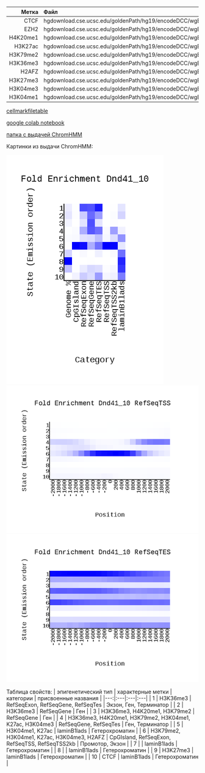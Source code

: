 | Метка | Файл |
|---:|:---|
| CTCF | hgdownload.cse.ucsc.edu/goldenPath/hg19/encodeDCC/wgEncodeBroadHistone/wgEncodeBroadHistoneDnd41CtcfAlnRep1.bam |
| EZH2 | hgdownload.cse.ucsc.edu/goldenPath/hg19/encodeDCC/wgEncodeBroadHistone/wgEncodeBroadHistoneDnd41Ezh239875AlnRep1.bam |
| H4K20me1 | hgdownload.cse.ucsc.edu/goldenPath/hg19/encodeDCC/wgEncodeBroadHistone/wgEncodeBroadHistoneDnd41H4k20me1AlnRep1.bam |
| H3K27ac | hgdownload.cse.ucsc.edu/goldenPath/hg19/encodeDCC/wgEncodeBroadHistone/wgEncodeBroadHistoneDnd41H3k27acAlnRep1.bam |
| H3K79me2 | hgdownload.cse.ucsc.edu/goldenPath/hg19/encodeDCC/wgEncodeBroadHistone/wgEncodeBroadHistoneDnd41H3k79me2AlnRep1.bam |
| H3K36me3 | hgdownload.cse.ucsc.edu/goldenPath/hg19/encodeDCC/wgEncodeBroadHistone/wgEncodeBroadHistoneDnd41H3k36me3AlnRep1.bam |
| H2AFZ | hgdownload.cse.ucsc.edu/goldenPath/hg19/encodeDCC/wgEncodeBroadHistone/wgEncodeBroadHistoneDnd41H2azAlnRep1.bam |
| H3K27me3 | hgdownload.cse.ucsc.edu/goldenPath/hg19/encodeDCC/wgEncodeBroadHistone/wgEncodeBroadHistoneDnd41H3k27me3AlnRep1.bam |
| H3K04me3 | hgdownload.cse.ucsc.edu/goldenPath/hg19/encodeDCC/wgEncodeBroadHistone/wgEncodeBroadHistoneDnd41H3k04me3AlnRep1.bam |
| H3K04me1 | hgdownload.cse.ucsc.edu/goldenPath/hg19/encodeDCC/wgEncodeBroadHistone/wgEncodeBroadHistoneDnd41H3k04me1AlnRep1.bam |


[cellmarkfiletable](https://github.com/princecorwinofamber/hse_hw3_chromhmm/blob/main/cellmarkfiletable.txt)


[google colab notebook](https://colab.research.google.com/drive/1EF1XlW3EW4-OmLiFUCZj-vro5173BEhs?usp=sharing)


[папка с выдачей ChromHMM](https://github.com/princecorwinofamber/hse_hw3_chromhmm/tree/main/learned_model)


Картинки из выдачи ChromHMM:


![](https://github.com/princecorwinofamber/hse_hw3_chromhmm/blob/main/Dnd41_10_overlap.png)
![](https://github.com/princecorwinofamber/hse_hw3_chromhmm/blob/main/Dnd41_10_RefSeqTSS_neighborhood.png)
![](https://github.com/princecorwinofamber/hse_hw3_chromhmm/blob/main/Dnd41_10_RefSeqTES_neighborhood.png)


Таблица свойств:
| эпигенетический тип | характерные метки | категории | присвоенные названия |
|---:|:---|:---|:---|
| 1 | H3K36me3 | RefSeqExon, RefSeqGene, RefSeqTes | Экзон, Ген, Терминатор |
| 2 | H3K36me3 | RefSeqGene | Ген |
| 3 | H3K36me3, H4K20me1, H3K79me2 | RefSeqGene | Ген |
| 4 | H3K36me3, H4K20me1, H3K79me2, H3K04me1, K27ac, H3K04me3 | RefSeqGene, RefSeqTes | Ген, Терминатор |
| 5 | H3K04me1, K27ac | laminB1lads | Гетерохроматин |
| 6 | H3K79me2, H3K04me1, K27ac, H3K04me3, H2AFZ | CpGIsland, RefSeqExon, RefSeqTSS, RefSeqTSS2kb | Промотор, Экзон |
| 7 | | laminB1lads | Гетерохроматин |
| 8 | | laminB1lads | Гетерохроматин |
| 9 | H3K27me3 | laminB1lads | Гетерохроматин |
| 10 | CTCF | laminB1lads | Гетерохроматин |

